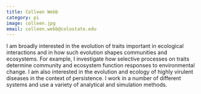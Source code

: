 ```yaml
---
title: Colleen Webb
category: pi
image: colleen.jpg
email: colleen.webb@colostate.edu
---
```


I am broadly interested in the evolution of traits important in ecological interactions and in how such evolution shapes communities and ecosystems. For example, I investigate how selective processes on traits determine community and ecosystem function responses to environmental change. I am also interested in the evolution and ecology of highly virulent diseases in the context of persistence. I work in a number of different systems and use a variety of analytical and simulation methods. 


